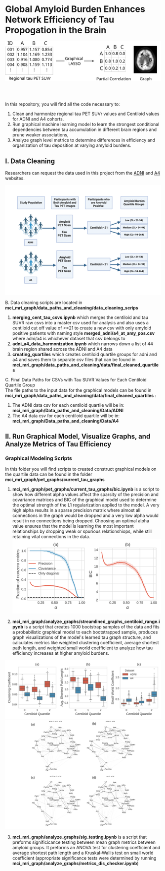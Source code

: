 # Global Amyloid Burden Enhances Network Efficiency of Tau Propogation in the Brain
<div style="text-align:center;">
    <img src="graphical_lasso_schematic-1.png" alt="Screenshot">
</div>

<br></br>

In this repository, you will find all the code necessary to:  
1. Clean and harmonize regional tau PET SUVr values and Centiloid values for ADNI and A4 cohorts.  
2. Run graphical machine learning model to learn the strongest conditional dependencies between tau accumulation in different brain regions and prune weaker associations,  
3. Analyze graph level metrics to determine differences in efficiency and organization of tau deposition at varying amyloid burdens.   

## I. Data Cleaning  
Researchers can request the data used in this project from the [ADNI](https://adni.loni.usc.edu/data-samples/access-data/) and [A4](https://a4study.org/) websites. 
<div style="text-align:center;">
    <img src="Participant Selection Process (1)-1.png" alt="Screenshot">
</div>
   
B. Data cleaning scripts are located in **mci_mri_graph/data_paths_and_cleaning/data_cleaning_scrips** <br>

   1. **merging_cent_tau_csvs.ipynb** which merges the centiloid and tau SUVR raw csvs into a master csv used for analysis and also uses a centiloid cut off value of >=21 to create a new csv with only amyloid positive patients with naming style **merged_adni/a4_at_amy_pos.csv** where adni/a4 is whichever dataset that csv belongs to <br>
   2. **adni_a4_data_harmonization.ipynb**
   which narrows down a list of 44 brain region shared across the ADNI and A4 data <br>
   4. **creating_quartiles** which creates centiloid quartile groups for adni and a4 and saves them to separate csv files that can be found in **mci_mri_graph/data_paths_and_cleaning/data/final_cleaned_quartiles** 

C. Final Data Paths for CSVs with Tau SUVR Values for Each Centiloid Quartile Group <br>
The file paths to the input data for the graphical models can be found in **mci_mri_graph/data_paths_and_cleaning/data/final_cleaned_quartiles** :  <br>
   1. The ADNI data csv for each centiloid quartile will be in: **mci_mri_graph/Data_paths_and_cleaning/Data/ADNI**   <br>
   2. The A4 data csv for each centiloid quartile will be in:  **mci_mri_graph/Data_paths_and_cleaning/Data/A4**  <br>

## II. Run Graphical Model, Visualize Graphs, and Analyze Metrics of Tau Efficiency

### Graphical Modeling Scripts 
In this folder you will find scripts to created construct graphical models on the quartile data can be found in the folder **mci_mri_graph/pet_graphs/current_tau_graphs** <br> 
   1. **mci_mri_graph/pet_graphs/current_tau_graphs/bic.ipynb** is a script to show how different alpha values affect the sparsity of the precision and covariance matrices and BIC of the graphical model used to determine the optimal strength of the L1 regularization applied to the model. A very high alpha results in a sparse precision matrix where almost all connections in the graph would be dropped and a very low alpha would result in no connections being dropped. Choosing an optimal alpha value ensures that the model is learning the most important relationships by dropping weak or spurious relationshiops, while still retaining vital connections in the data.
    <div style="text-align:center;">
    <img src="nonzero_frac_bic-1.png" alt="Screenshot">
</div>
     

   2. **mci_mri_graph/analyze_graphs/streamlined_graphs_centiloid_range.ipynb** is a script that creates 1000 bootstrap samples of the data and fits a probabilistic graphical model to each bootstrapped sample, produces graph visualizations of the model's learned tau graph structure, and calculates metrics like weighted clustering coefficient, average shortest path length, and weighted small world coefficient to analyze how tau efficiency increases at higher amyloid burdens.

<div style="text-align:center;">
    <img src="graph_metrics_boxplot.png" alt="Screenshot">
</div>


<div style="text-align:center;">
    <img src="graph_comp.png" alt="Screenshot">
</div>



   3. **mci_mri_graph/analyze_graphs/sig_testing.ipynb** is a script that preforms significicance testing between mean graph metrics between amyloid groups. It preforms an ANOVA test for clustering coefficient and average shortest path length and a Kruskal-Wallis test on small world coefficient (appropriate significance tests were determined by running **mci_mri_graph/analyze_graphs/metrics_dis_checker.ipynb**)





